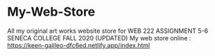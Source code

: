 # My-Web-Store
All my original art works website store for WEB 222 ASSIGNMENT 5-6 SENECA COLLEGE FALL 2020 (UPDATED)
My web store online : https://keen-galileo-dfc6ed.netlify.app/index.html
